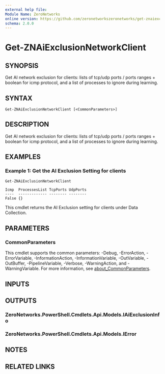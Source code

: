 ```yaml
---
external help file:
Module Name: ZeroNetworks
online version: https://github.com/zeronetworkszeronetworks/get-znaiexclusionnetworkclient
schema: 2.0.0
---
```


# Get-ZNAiExclusionNetworkClient

## SYNOPSIS
Get AI network exclusion for clients: lists of tcp/udp ports / ports ranges + boolean for icmp protocol, and a list of processes to ignore during learning.

## SYNTAX

```
Get-ZNAiExclusionNetworkClient [<CommonParameters>]
```

## DESCRIPTION
Get AI network exclusion for clients: lists of tcp/udp ports / ports ranges + boolean for icmp protocol, and a list of processes to ignore during learning.

## EXAMPLES

### Example 1: Get the AI Exclusion Setting for clients
```powershell
Get-ZNAiExclusionNetworkClient
```

```output
Icmp  ProcessesList TcpPorts UdpPorts
----  ------------- -------- --------
False {}                     
```

This cmdlet returns the AI Exclusion setting for clients under Data Collection.

## PARAMETERS

### CommonParameters
This cmdlet supports the common parameters: -Debug, -ErrorAction, -ErrorVariable, -InformationAction, -InformationVariable, -OutVariable, -OutBuffer, -PipelineVariable, -Verbose, -WarningAction, and -WarningVariable. For more information, see [about_CommonParameters](http://go.microsoft.com/fwlink/?LinkID=113216).

## INPUTS

## OUTPUTS

### ZeroNetworks.PowerShell.Cmdlets.Api.Models.IAiExclusionInfo

### ZeroNetworks.PowerShell.Cmdlets.Api.Models.IError

## NOTES

## RELATED LINKS

